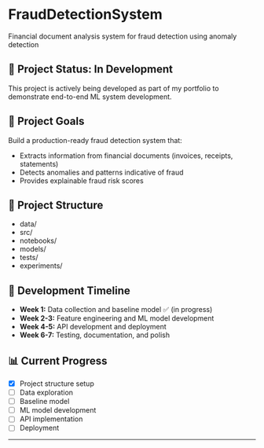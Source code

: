 # FraudDetectionSystem
Financial document analysis system for fraud detection using anomaly detection

## 🚧 Project Status: In Development

This project is actively being developed as part of my portfolio to demonstrate end-to-end ML system development.

## 🎯 Project Goals

Build a production-ready fraud detection system that:
- Extracts information from financial documents (invoices, receipts, statements)
- Detects anomalies and patterns indicative of fraud
- Provides explainable fraud risk scores

## 📁 Project Structure

- data/               
- src/                
- notebooks/          
- models/             
- tests/             
- experiments/        

## 🚀 Development Timeline

- **Week 1:** Data collection and baseline model ✅ (in progress)
- **Week 2-3:** Feature engineering and ML model development
- **Week 4-5:** API development and deployment
- **Week 6-7:** Testing, documentation, and polish

## 📊 Current Progress

- [x] Project structure setup
- [ ] Data exploration
- [ ] Baseline model
- [ ] ML model development
- [ ] API implementation
- [ ] Deployment

---
